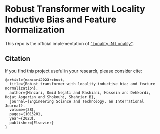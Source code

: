 # Robust Transformer with Locality Inductive Bias and Feature Normalization

This repo is the official implementation of ["Locality iN Locality"](https://arxiv.org/abs/2301.11553).


## Citation
If you find this project useful in your research, please consider cite:
```
@article{manzari2023robust,
  title={Robust transformer with locality inductive bias and feature normalization},
  author={Manzari, Omid Nejati and Kashiani, Hossein and Dehkordi, Hojat Asgarian and Shokouhi, Shahriar B},
  journal={Engineering Science and Technology, an International Journal},
  volume={38},
  pages={101320},
  year={2023},
  publisher={Elsevier}
}
```
